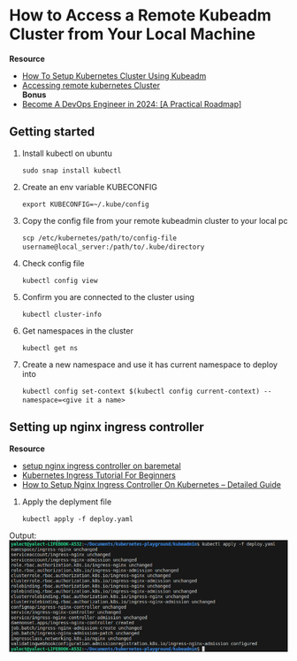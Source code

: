 # How to Access a Remote Kubeadm Cluster from Your Local Machine

**Resource**
- [How To Setup Kubernetes Cluster Using Kubeadm](https://devopscube.com/setup-kubernetes-cluster-kubeadm/)
- [Accessing remote kubernetes Cluster](https://k21academy.com/docker-kubernetes/accessing-remote-kubeadm-cluster/)  
**Bonus**
- [Become A DevOps Engineer in 2024: [A Practical Roadmap]](https://devopscube.com/)


## Getting started

1. Install kubectl on ubuntu
    ```
    sudo snap install kubectl
    ```

2. Create an env variable KUBECONFIG
    ```
    export KUBECONFIG=~/.kube/config
    ```
3. Copy the config file from your remote kubeadmin cluster to your local pc
    ```
    scp /etc/kubernetes/path/to/config-file username@local_server:/path/to/.kube/directory
    ```

4. Check config file
    ```
    kubectl config view
    ```

5. Confirm you are connected to the cluster using
    ```
    kubectl cluster-info
    ```

6. Get namespaces in the cluster
    ```
    kubectl get ns
    ```

7. Create a new namespace and use it has current namespace to deploy into
    ```
    kubectl config set-context $(kubectl config current-context) --namespace=<give it a name>
    ```


## Setting up nginx ingress controller

**Resource**

- [setup nginx ingress controller on baremetal](https://kubernetes.github.io/ingress-nginx/deploy/#bare-metal-clusters)
- [Kubernetes Ingress Tutorial For Beginners](https://devopscube.com/kubernetes-ingress-tutorial/)
- [How to Setup Nginx Ingress Controller On Kubernetes – Detailed Guide](https://devopscube.com/setup-ingress-kubernetes-nginx-controller/)

1. Apply the deplyment file
    ```
    kubectl apply -f deploy.yaml
    ```
Output:
![deployment output image](./image.png)

